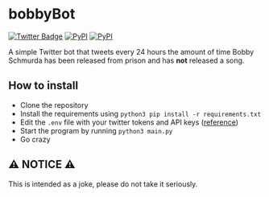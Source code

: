 # bobbyBot

[![Twitter Badge](https://img.shields.io/badge/-@bobbyBot17-00acee?style=flat-square&logo=Twitter&logoColor=white)](https://twitter.com/intent/follow?screen_name=bobbyBot17 "Follow on Twitter")
[![PyPI](https://img.shields.io/pypi/v/tweepy?label=tweepy&style=flat-square)](https://pypi.org/project/tweepy/)
[![PyPI](https://img.shields.io/pypi/v/python-dotenv?label=python-dotenv&style=flat-square)](https://pypi.org/project/python-dotenv/)

A simple Twitter bot that tweets every 24 hours the amount of time Bobby Schmurda has been released from prison and has **not** released a song.

## How to install

- Clone the repository
- Install the requirements using `python3 pip install -r requirements.txt`
- Edit the `.env` file with your twitter tokens and API keys ([reference](https://developer.twitter.com/en/docs/twitter-api/getting-started/about-twitter-api))
- Start the program by running `python3 main.py`
- Go crazy

## ⚠ NOTICE ⚠
This is intended as a joke, please do not take it seriously.
